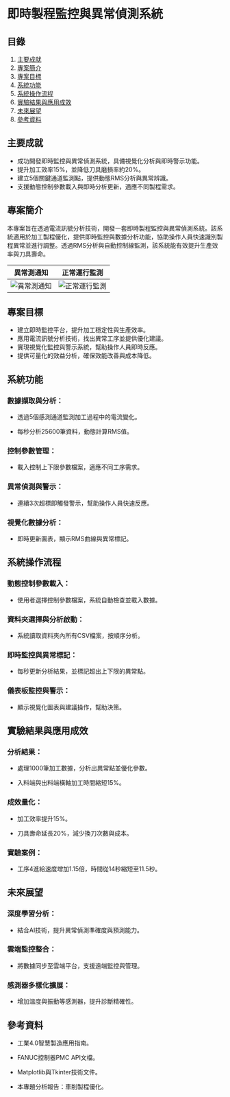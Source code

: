 # 即時製程監控與異常偵測系統
## 目錄

1. [主要成就](#主要成就)
2. [專案簡介](#專案簡介)
3. [專案目標](#專案目標)
4. [系統功能](#系統功能)
5. [系統操作流程](#系統操作流程)
6. [實驗結果與應用成效](#實驗結果與應用成效)
7. [未來展望](#實驗結果與應用成效)
8. [參考資料](#參考資料)

## 主要成就

- 成功開發即時監控與異常偵測系統，具備視覺化分析與即時警示功能。
- 提升加工效率15%，並降低刀具磨損率約20%。
- 建立5個關鍵通道監測點，提供動態RMS分析與異常辨識。
- 支援動態控制參數載入與即時分析更新，適應不同製程需求。

## 專案簡介

本專案旨在透過電流訊號分析技術，開發一套即時製程監控與異常偵測系統。該系統適用於加工製程優化，提供即時監控與數據分析功能，協助操作人員快速識別製程異常並進行調整。透過RMS分析與自動控制線監測，該系統能有效提升生產效率與刀具壽命。

|異常測通知|正常運行監測|
|:-:|:-:|
|![異常測通知](https://hackmd.io/_uploads/rkCuLlOHkg.png)|![正常運行監測](https://hackmd.io/_uploads/SyCO8l_r1g.png)|

## 專案目標

- 建立即時監控平台，提升加工穩定性與生產效率。
- 應用電流訊號分析技術，找出異常工序並提供優化建議。
- 實現視覺化監控與警示系統，幫助操作人員即時反應。
- 提供可量化的效益分析，確保效能改善與成本降低。

## 系統功能

### 數據擷取與分析：

- 透過5個感測通道監測加工過程中的電流變化。

- 每秒分析25600筆資料，動態計算RMS值。

### 控制參數管理：

- 載入控制上下限參數檔案，適應不同工序需求。

### 異常偵測與警示：

- 連續3次超標即觸發警示，幫助操作人員快速反應。

### 視覺化數據分析：

- 即時更新圖表，顯示RMS曲線與異常標記。

## 系統操作流程

### 動態控制參數載入：

- 使用者選擇控制參數檔案，系統自動檢查並載入數據。

### 資料夾選擇與分析啟動：

- 系統讀取資料夾內所有CSV檔案，按順序分析。

### 即時監控與異常標記：

- 每秒更新分析結果，並標記超出上下限的異常點。

### 儀表板監控與警示：

- 顯示視覺化圖表與建議操作，幫助決策。

## 實驗結果與應用成效

### 分析結果：

- 處理1000筆加工數據，分析出異常點並優化參數。

- 入料端與出料端橫軸加工時間縮短15%。

### 成效量化：

- 加工效率提升15%。

- 刀具壽命延長20%，減少換刀次數與成本。

### 實驗案例：

- 工序4進給速度增加1.15倍，時間從14秒縮短至11.5秒。

## 未來展望

### 深度學習分析：

- 結合AI技術，提升異常偵測準確度與預測能力。

### 雲端監控整合：

- 將數據同步至雲端平台，支援遠端監控與管理。

### 感測器多樣化擴展：

- 增加溫度與振動等感測器，提升診斷精確性。

## 參考資料

- 工業4.0智慧製造應用指南。

- FANUC控制器PMC API文檔。

- Matplotlib與Tkinter技術文件。

- 本專題分析報告：車削製程優化。

